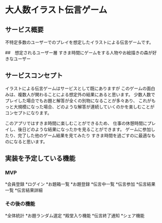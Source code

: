 # 大人数イラスト伝言ゲーム

## サービス概要
不特定多数のユーザーでのプレイを想定したイラストによる伝言ゲームです。

##　想定されるユーザー層
すきま時間にゲームをする人物やお絵描きの森が好きなユーザー

## サービスコンセプト
イラストによる伝言ゲームはサービスとして既にありますが
このゲームの面白みは、複数人が関わることによる想定外の結果にあると思います。
少数人数でプレイした場合でもお題と解答が全くの別物になることが多々あり、
これがもっと大規模になった場合、どのような解答が連続していくのかを楽しむことが
コンセプトになります。


このアプリではすきま時間に楽しむことができるため、
仕事の休憩時間にプレイし、後日どのような結果になったかを見ることができます。
ゲームに参加したり、完了した他のゲーム結果を見てみたり
すきま時間を過ごすのに最適なものになると思います。

## 実装を予定している機能
### MVP
*会員登録
*ログイン
*お題箱一覧
*お題登録
*伝言中一覧
*伝言参加
*伝言結果一覧
*伝言結果詳細


### その後の機能
*全体統計
*お題ランダム選定
*殿堂入り機能
*伝言終了通知
*シェア機能